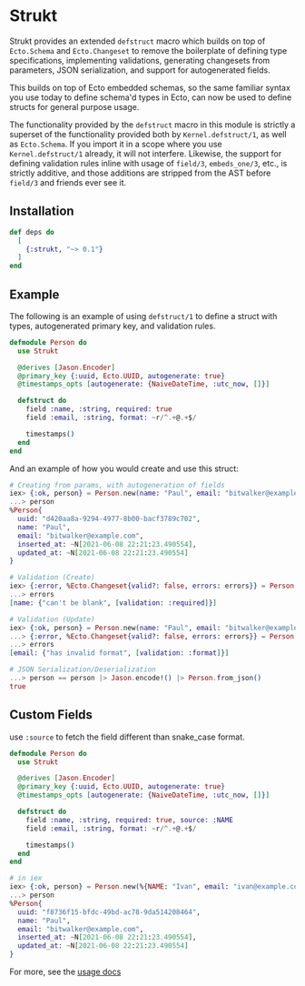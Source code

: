 # Strukt

Strukt provides an extended `defstruct` macro which builds on top of `Ecto.Schema`
and `Ecto.Changeset` to remove the boilerplate of defining type specifications,
implementing validations, generating changesets from parameters, JSON serialization,
and support for autogenerated fields.

This builds on top of Ecto embedded schemas, so the same familiar syntax you use today
to define schema'd types in Ecto, can now be used to define structs for general purpose
usage.

The functionality provided by the `defstruct` macro in this module is strictly a superset
of the functionality provided both by `Kernel.defstruct/1`, as well as `Ecto.Schema`. If
you import it in a scope where you use `Kernel.defstruct/1` already, it will not interfere.
Likewise, the support for defining validation rules inline with usage of `field/3`, `embeds_one/3`,
etc., is strictly additive, and those additions are stripped from the AST before `field/3`
and friends ever see it.

## Installation

``` elixir
def deps do
  [
    {:strukt, "~> 0.1"}
  ]
end
```

## Example

The following is an example of using `defstruct/1` to define a struct with types, autogenerated
primary key, and validation rules.

``` elixir
defmodule Person do
  use Strukt

  @derives [Jason.Encoder]
  @primary_key {:uuid, Ecto.UUID, autogenerate: true}
  @timestamps_opts [autogenerate: {NaiveDateTime, :utc_now, []}]

  defstruct do
    field :name, :string, required: true
    field :email, :string, format: ~r/^.+@.+$/

    timestamps()
  end
end
```

And an example of how you would create and use this struct:

``` elixir
# Creating from params, with autogeneration of fields
iex> {:ok, person} = Person.new(name: "Paul", email: "bitwalker@example.com")
...> person
%Person{
  uuid: "d420aa8a-9294-4977-8b00-bacf3789c702",
  name: "Paul",
  email: "bitwalker@example.com",
  inserted_at: ~N[2021-06-08 22:21:23.490554],
  updated_at: ~N[2021-06-08 22:21:23.490554]
}

# Validation (Create)
iex> {:error, %Ecto.Changeset{valid?: false, errors: errors}} = Person.new(email: "bitwalker@example.com")
...> errors
[name: {"can't be blank", [validation: :required]}]

# Validation (Update)
iex> {:ok, person} = Person.new(name: "Paul", email: "bitwalker@example.com")
...> {:error, %Ecto.Changeset{valid?: false, errors: errors}} = Person.change(person, email: "foo")
...> errors
[email: {"has invalid format", [validation: :format]}]

# JSON Serialization/Deserialization
...> person == person |> Jason.encode!() |> Person.from_json()
true
```

## Custom Fields

use `:source` to fetch the field different than snake_case format.

``` elixir
defmodule Person do
  use Strukt

  @derives [Jason.Encoder]
  @primary_key {:uuid, Ecto.UUID, autogenerate: true}
  @timestamps_opts [autogenerate: {NaiveDateTime, :utc_now, []}]

  defstruct do
    field :name, :string, required: true, source: :NAME
    field :email, :string, format: ~r/^.+@.+$/

    timestamps()
  end
end

# in iex
iex> {:ok, person} = Person.new(%{NAME: "Ivan", email: "ivan@example.com"})
...> person
%Person{
  uuid: "f8736f15-bfdc-49bd-ac78-9da514208464",
  name: "Paul",
  email: "bitwalker@example.com",
  inserted_at: ~N[2021-06-08 22:21:23.490554],
  updated_at: ~N[2021-06-08 22:21:23.490554]
}
```

For more, see the [usage docs](https://hexdocs.pm/strukt/usage.html)
